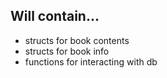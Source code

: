 ## Will contain... 
- structs for book contents
- structs for book info
- functions for interacting with db
